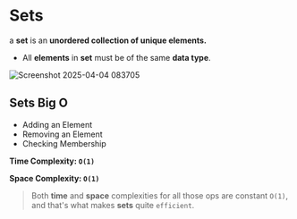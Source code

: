 # Sets
a **set** is an **unordered collection of unique elements.**

* All **elements** in **set** must be of the same **data type**.

![Screenshot 2025-04-04 083705](https://github.com/user-attachments/assets/00154ecb-f8a1-4b1a-8586-fd6a3e1ef0ff)

## Sets Big O
- Adding an Element
- Removing an Element
- Checking Membership

**Time Complexity: `O(1)`**

**Space Complexity: `O(1)`**

> Both **time** and **space** complexities for all those ops are constant `O(1)`, and that's what makes **sets** quite `efficient`.


